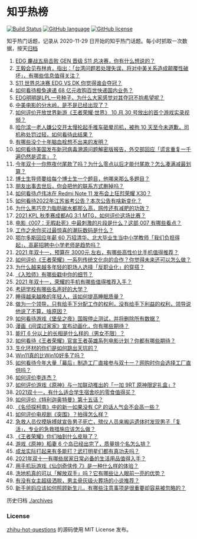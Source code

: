# 知乎热榜
[![Build Status](https://github.com/ToWeLong/zhihu-hot-questions/workflows/CI/badge.svg)](https://github.com/ToWeLong/zhihu-hot-questions/actions)
[![GitHub language](https://img.shields.io/badge/language-golang-orange.svg)](https://golang.org/)
[![GitHub license](https://img.shields.io/github/license/ToWeLong/zhihu-hot-questions)](https://github.com/ToWeLong/zhihu-hot-questions/blob/main/LICENSE)

知乎热门话题，记录从 2020-11-29 日开始的知乎热门话题。每小时抓取一次数据，按天[归档](./archives)

<!-- BEGIN -->

1. [EDG 鏖战五局击败 GEN 晋级 S11 总决赛，你有什么想说的？](https://www.zhihu.com/question/495731848)
1. [王毅会见布林肯，指出：「台湾问题若处理失误，将对中美关系造成颠覆性破坏」，有哪些信息值得关注？](https://www.zhihu.com/question/495712448)
1. [S11 世界总决赛 EDG VS DK 你觉得谁会夺冠？](https://www.zhihu.com/question/495774004)
1. [如何看待极兔速递 68 亿元收购百世快递国内业务？](https://www.zhihu.com/question/495353576)
1. [EDG明明是LPL一号种子，为什么大家感觉对其夺冠不抱希望呢？](https://www.zhihu.com/question/494713768)
1. [中美电影的分水岭，是不是已经出现了？](https://www.zhihu.com/question/494196396)
1. [如何评价开放世界新游《王者荣耀·世界》 10 月 30 号放出的首个游戏实录视频？](https://www.zhihu.com/question/495608837)
1. [哈尔滨一老人嫌公交开太慢抡起手推车砸晕司机，被拘 10 天至今未道歉，司机称处罚过轻，如何看待此结果？](https://www.zhihu.com/question/494812262)
1. [有哪些没个十年脑血栓想不出来的发明？](https://www.zhihu.com/question/494965064)
1. [如何看待美国发布新冠病毒溯源问题解密版报告，外交部回应「谎言重复一千遍仍然是谎言」？](https://www.zhihu.com/question/495671242)
1. [今年双十一你熬夜付尾款了吗？为什么零点以后才能付尾款？怎么凑满减最划算？](https://www.zhihu.com/question/495775168)
1. [博士生导师要给每个博士生一个题目，他哪来那么多题目？](https://www.zhihu.com/question/495276712)
1. [朋友出事去世后，你会把他的联系方式删掉吗？](https://www.zhihu.com/question/60169997)
1. [如何看待卢伟冰在 Redmi Note 11 发布会上狂怼荣耀 X30？](https://www.zhihu.com/question/495168422)
1. [如何看待2022年江苏省考公告？本次公告有啥新变化？](https://www.zhihu.com/question/495349543)
1. [为什么黑巧克力脂肪碳水都那么高，网传还有减肥的功效？](https://www.zhihu.com/question/404588750)
1. [2021 KPL 秋季赛成都AG 3:1 MTG，如何评价这场比赛？](https://www.zhihu.com/question/495740540)
1. [电影《007：无暇赴死》中最刺激的片段是什么？这部 007 有哪些看点？](https://www.zhihu.com/question/488424497)
1. [工作之余你买过最惊喜的潮玩数码是什么？](https://www.zhihu.com/question/495050964)
1. [鄂尔多斯回应年薪 60 万招清华、北大毕业生当中小学教师「我们负担得起」，高薪招聘中小学老师是趋势吗？](https://www.zhihu.com/question/495673930)
1. [2021 年双十一，预算在 3000元 左右，有哪些高性价比手机值得推荐？](https://www.zhihu.com/question/495446410)
1. [如何评价《王者荣耀》一系列传统文化向的合作？你觉得未来还可以怎么做？](https://www.zhihu.com/question/495649637)
1. [为什么越来越多年轻的职场人选择「反职业化」的穿搭？](https://www.zhihu.com/question/495293017)
1. [《入殓师》有哪些戳中你的细节？](https://www.zhihu.com/question/494716059)
1. [2021 年双十一，荣耀的手机有哪些值得推荐入手？](https://www.zhihu.com/question/495266265)
1. [考研学校有哪些名声好的大学？](https://www.zhihu.com/question/318976760)
1. [睡得越来越晚的年轻人，该如何提高睡眠质量？](https://www.zhihu.com/question/495296453)
1. [做为一个领导，只有给手下分配工作的权利，没有给手下利益的权利，领导说他说了不算，啥原因？](https://www.zhihu.com/question/494325000)
1. [如何看待游戏《堡垒之夜》国服停止测试，并将删除所有数据？](https://www.zhihu.com/question/495677822)
1. [漫画《间谍过家家》宣布动画化，你有哪些期待？](https://www.zhihu.com/question/495572184)
1. [能打 6 分以上的长相是什么样的（男女不限）？](https://www.zhihu.com/question/50891612)
1. [如何看待《王者荣耀》官宣王者英雄系列电影计划？你都有哪些期待？](https://www.zhihu.com/question/495596839)
1. [生化环材的你们是如何跳出天坑的？](https://www.zhihu.com/question/453870771)
1. [Win11真的比Win10好多了吗？](https://www.zhihu.com/question/490844524)
1. [如何看待今年大量「幕后」制造工厂直接参与双十一？网购时你会选择工厂直供吗？](https://www.zhihu.com/question/495360409)
1. [如何评价李连杰？](https://www.zhihu.com/question/48624630)
1. [如何评价游戏《原神》与一加联动推出的「一加 9RT 原神限定礼盒」?](https://www.zhihu.com/question/495136552)
1. [2021双十一，有什么适合学生宿舍吃的零食值得买？](https://www.zhihu.com/question/493428632)
1. [如何评价《特利迦奥特曼》第十五话？](https://www.zhihu.com/question/495349810)
1. [《名侦探柯南》中的新一如果没有 CP 的话人气会不会高一些？](https://www.zhihu.com/question/493580333)
1. [如何评价电视剧《突围》？拍得怎么样？](https://www.zhihu.com/question/493249717)
1. [急救人员仅摸脉搏就宣告男子死亡，殡仪人员来搬运遗体时发现男子「复活」，专业的急救措施应该怎么做？](https://www.zhihu.com/question/494806263)
1. [《王者荣耀》你们抽到什么皮肤了？](https://www.zhihu.com/question/495410024)
1. [游戏《原神》稻妻 6 个岛已经出完了，质量排个名怎么排？](https://www.zhihu.com/question/493838455)
1. [成龙实际打起来有多能打？武打明星们都有真功夫吗？](https://www.zhihu.com/question/495717167)
1. [2021年双十一有哪些居家日常必备的生活用品值得入手？](https://www.zhihu.com/question/495692632)
1. [用手机玩游戏《仙剑奇侠传 7》是一种什么样的体验？](https://www.zhihu.com/question/495340783)
1. [洗地机真的可以「解放双手」吗？它有哪些让人眼前一亮的优势？](https://www.zhihu.com/question/486939718)
1. [有没有女主超级洒脱，男主骨灰级火葬场的小说推荐？](https://www.zhihu.com/question/482404727)
1. [新手爸妈应该如何照顾新生儿，有哪些注意事项是很重要却容易被忽略的？](https://www.zhihu.com/question/304637661)

<!-- END -->

历史归档 [./archives](./archives)


### License
[zhihu-hot-questions](https://github.com/towelong/zhihu-hot-questions) 的源码使用 MIT License 发布。